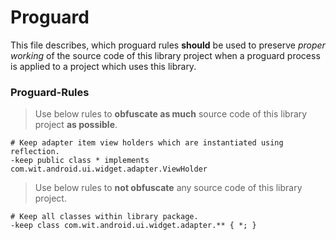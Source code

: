 Proguard
===============

This file describes, which proguard rules **should** be used to preserve *proper working* of the
source code of this library project when a proguard process is applied to a project which uses this 
library.

### Proguard-Rules ###

> Use below rules to **obfuscate as much** source code of this library project **as possible**.

    # Keep adapter item view holders which are instantiated using reflection.
    -keep public class * implements com.wit.android.ui.widget.adapter.ViewHolder

> Use below rules to **not obfuscate** any source code of this library project.

    # Keep all classes within library package.
    -keep class com.wit.android.ui.widget.adapter.** { *; }